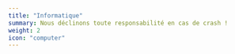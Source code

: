 ```yaml
---
title: "Informatique"
summary: Nous déclinons toute responsabilité en cas de crash !
weight: 2
icon: "computer"
---
```

